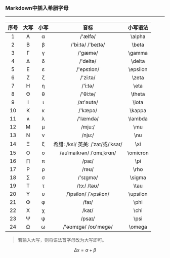 ### Markdown中插入希腊字母
___
| 序号 | 大写 | 小写 |               音标                | 小写语法 |
| :--: | :--: | :--: | :-------------------------------: | :------: |
|  1   |  Α   |  α   |              /'ælfə/              |  \alpha  |
|  2   |  Β   |  β   |         /'bi:tə/ /'beɪtə/         |  \beta   |
|  3   |  Γ   |  γ   |              /'gæmə/              |  \gamma  |
|  4   |  Δ   |  δ   |             /'deltə/              |  \delta  |
|  5   |  Ε   |  ε   |            /'epsɪlɒn/             | \epsilon |
|  6   |  Ζ   |  ζ   |             /'zi:tə/              |  \zeta   |
|  7   |  Η   |  η   |              /'i:tə/              |   \eta   |
|  8   |  Θ   |  θ   |             /'θi:tə/              |  \theta  |
|  9   |  Ι   |  ι   |             /aɪ'əʊtə/             |  \iota   |
|  10  |  Κ   |  κ   |              /'kæpə/              |  \kappa  |
|  11  |  ∧   |  λ   |             /'læmdə/              | \lambda  |
|  12  |  Μ   |  μ   |              /mju:/               |   \mu    |
|  13  |  Ν   |  ν   |              /nju:/               |   \nu    |
|  14  |  Ξ   |  ξ   | 希腊: /ksi/ 英美: /ˈzaɪ/或/ˈksaɪ/ |   \xi    |
|  15  |  Ο   |  ο   |     /əuˈmaikrən/ /ˈɑmɪˌkrɑn/      | \omicron |
|  16  |  ∏   |  π   |               /paɪ/               |   \pi    |
|  17  |  Ρ   |  ρ   |               /rəʊ/               |   \rho   |
|  18  |  ∑   |  σ   |             /'sɪɡmə/              |  \sigma  |
|  19  |  Τ   |  τ   |            /tɔ:/ /taʊ/            |   \tau   |
|  20  |  Υ   |  υ   |       /ˈipsilon/ /ˈʌpsɨlɒn/       | \upsilon |
|  21  |  Φ   |  φ   |               /faɪ/               |   \phi   |
|  22  |  Χ   |  χ   |               /kaɪ/               |   \chi   |
|  23  |  Ψ   |  ψ   |              /psaɪ/               |   \psi   |
|  24  |  Ω   |  ω   |        /'əʊmɪɡə/ /oʊ'meɡə/        |  \omega  |

> 若输入大写，则将语法首字母改为大写即可。

$$
\Delta x = \alpha + \beta
$$

